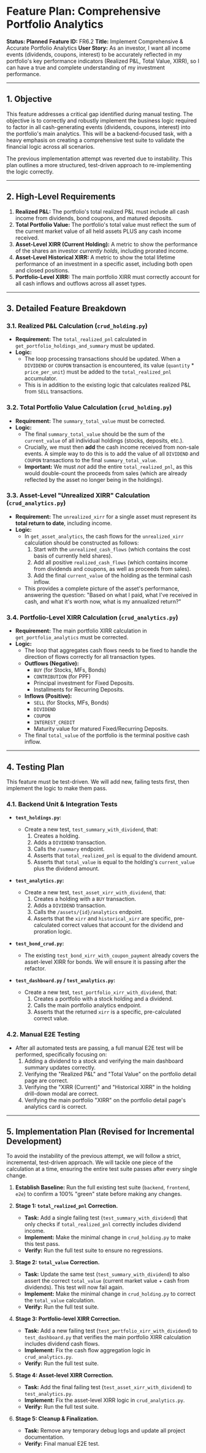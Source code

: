 # Feature Plan: Comprehensive Portfolio Analytics

**Status: Planned**
**Feature ID:** FR6.2
**Title:** Implement Comprehensive & Accurate Portfolio Analytics
**User Story:** As an investor, I want all income events (dividends, coupons, interest) to be accurately reflected in my portfolio's key performance indicators (Realized P&L, Total Value, XIRR), so I can have a true and complete understanding of my investment performance.

---

## 1. Objective

This feature addresses a critical gap identified during manual testing. The objective is to correctly and robustly implement the business logic required to factor in all cash-generating events (dividends, coupons, interest) into the portfolio's main analytics. This will be a backend-focused task, with a heavy emphasis on creating a comprehensive test suite to validate the financial logic across all scenarios.

The previous implementation attempt was reverted due to instability. This plan outlines a more structured, test-driven approach to re-implementing the logic correctly.

---

## 2. High-Level Requirements

1.  **Realized P&L:** The portfolio's total realized P&L must include all cash income from dividends, bond coupons, and matured deposits.
2.  **Total Portfolio Value:** The portfolio's total value must reflect the sum of the current market value of all held assets PLUS any cash income received.
3.  **Asset-Level XIRR (Current Holding):** A metric to show the performance of the shares an investor *currently holds*, including prorated income.
4.  **Asset-Level Historical XIRR:** A metric to show the total lifetime performance of an investment in a specific asset, including both open and closed positions.
5.  **Portfolio-Level XIRR:** The main portfolio XIRR must correctly account for all cash inflows and outflows across all asset types.

---

## 3. Detailed Feature Breakdown

### 3.1. Realized P&L Calculation (`crud_holding.py`)

*   **Requirement:** The `total_realized_pnl` calculated in `get_portfolio_holdings_and_summary` must be updated.
*   **Logic:**
    *   The loop processing transactions should be updated. When a `DIVIDEND` or `COUPON` transaction is encountered, its value (`quantity` * `price_per_unit`) must be added to the `total_realized_pnl` accumulator.
    *   This is in addition to the existing logic that calculates realized P&L from `SELL` transactions.

### 3.2. Total Portfolio Value Calculation (`crud_holding.py`)

*   **Requirement:** The `summary_total_value` must be corrected.
*   **Logic:**
    *   The final `summary_total_value` should be the sum of the `current_value` of all individual holdings (stocks, deposits, etc.).
    *   Crucially, we must then **add** the cash income received from non-sale events. A simple way to do this is to add the value of all `DIVIDEND` and `COUPON` transactions to the final `summary_total_value`.
    *   **Important:** We must *not* add the entire `total_realized_pnl`, as this would double-count the proceeds from sales (which are already reflected by the asset no longer being in the holdings).

### 3.3. Asset-Level "Unrealized XIRR" Calculation (`crud_analytics.py`)

*   **Requirement:** The `unrealized_xirr` for a single asset must represent its **total return to date**, including income.
*   **Logic:**
    *   In `get_asset_analytics`, the cash flows for the `unrealized_xirr` calculation should be constructed as follows:
        1.  Start with the `unrealized_cash_flows` (which contains the cost basis of currently held shares).
        2.  Add all positive `realized_cash_flows` (which contains income from dividends and coupons, as well as proceeds from sales).
        3.  Add the final `current_value` of the holding as the terminal cash inflow.
    *   This provides a complete picture of the asset's performance, answering the question: "Based on what I paid, what I've received in cash, and what it's worth now, what is my annualized return?"

### 3.4. Portfolio-Level XIRR Calculation (`crud_analytics.py`)

*   **Requirement:** The main portfolio XIRR calculation in `get_portfolio_analytics` must be corrected.
*   **Logic:**
    *   The loop that aggregates cash flows needs to be fixed to handle the direction of flows correctly for all transaction types.
    *   **Outflows (Negative):**
        *   `BUY` (for Stocks, MFs, Bonds)
        *   `CONTRIBUTION` (for PPF)
        *   Principal investment for Fixed Deposits.
        *   Installments for Recurring Deposits.
    *   **Inflows (Positive):**
        *   `SELL` (for Stocks, MFs, Bonds)
        *   `DIVIDEND`
        *   `COUPON`
        *   `INTEREST_CREDIT`
        *   Maturity value for matured Fixed/Recurring Deposits.
    *   The final `total_value` of the portfolio is the terminal positive cash inflow.

---

## 4. Testing Plan

This feature must be test-driven. We will add new, failing tests first, then implement the logic to make them pass.

### 4.1. Backend Unit & Integration Tests

*   **`test_holdings.py`:**
    *   Create a new test, `test_summary_with_dividend`, that:
        1.  Creates a holding.
        2.  Adds a `DIVIDEND` transaction.
        3.  Calls the `/summary` endpoint.
        4.  Asserts that `total_realized_pnl` is equal to the dividend amount.
        5.  Asserts that `total_value` is equal to the holding's `current_value` plus the dividend amount.

*   **`test_analytics.py`:**
    *   Create a new test, `test_asset_xirr_with_dividend`, that:
        1.  Creates a holding with a `BUY` transaction.
        2.  Adds a `DIVIDEND` transaction.
        3.  Calls the `/assets/{id}/analytics` endpoint.
        4.  Asserts that the `xirr` and `historical_xirr` are specific, pre-calculated correct values that account for the dividend and proration logic.

*   **`test_bond_crud.py`:**
    *   The existing `test_bond_xirr_with_coupon_payment` already covers the asset-level XIRR for bonds. We will ensure it is passing after the refactor.

*   **`test_dashboard.py` / `test_analytics.py`:**
    *   Create a new test, `test_portfolio_xirr_with_dividend`, that:
        1.  Creates a portfolio with a stock holding and a dividend.
        2.  Calls the main portfolio analytics endpoint.
        3.  Asserts that the returned `xirr` is a specific, pre-calculated correct value.

### 4.2. Manual E2E Testing

*   After all automated tests are passing, a full manual E2E test will be performed, specifically focusing on:
    1.  Adding a dividend to a stock and verifying the main dashboard summary updates correctly.
    2.  Verifying the "Realized P&L" and "Total Value" on the portfolio detail page are correct.
    3.  Verifying the "XIRR (Current)" and "Historical XIRR" in the holding drill-down modal are correct.
    4.  Verifying the main portfolio "XIRR" on the portfolio detail page's analytics card is correct.

---

## 5. Implementation Plan (Revised for Incremental Development)

To avoid the instability of the previous attempt, we will follow a strict, incremental, test-driven approach. We will tackle one piece of the calculation at a time, ensuring the entire test suite passes after every single change.

1.  **Establish Baseline:** Run the full existing test suite (`backend`, `frontend`, `e2e`) to confirm a 100% "green" state before making any changes.

2.  **Stage 1: `total_realized_pnl` Correction.**
    *   **Task:** Add a single failing test (`test_summary_with_dividend`) that only checks if `total_realized_pnl` correctly includes dividend income.
    *   **Implement:** Make the minimal change in `crud_holding.py` to make this test pass.
    *   **Verify:** Run the full test suite to ensure no regressions.

3.  **Stage 2: `total_value` Correction.**
    *   **Task:** Update the same test (`test_summary_with_dividend`) to also assert the correct `total_value` (current market value + cash from dividends). This test will now fail again.
    *   **Implement:** Make the minimal change in `crud_holding.py` to correct the `total_value` calculation.
    *   **Verify:** Run the full test suite.

4.  **Stage 3: Portfolio-level XIRR Correction.**
    *   **Task:** Add a new failing test (`test_portfolio_xirr_with_dividend`) to `test_dashboard.py` that verifies the main portfolio XIRR calculation includes dividend cash flows.
    *   **Implement:** Fix the cash flow aggregation logic in `crud_analytics.py`.
    *   **Verify:** Run the full test suite.

5.  **Stage 4: Asset-level XIRR Correction.**
    *   **Task:** Add the final failing test (`test_asset_xirr_with_dividend`) to `test_analytics.py`.
    *   **Implement:** Fix the asset-level XIRR logic in `crud_analytics.py`.
    *   **Verify:** Run the full test suite.

6.  **Stage 5: Cleanup & Finalization.**
    *   **Task:** Remove any temporary debug logs and update all project documentation.
    *   **Verify:** Final manual E2E test.